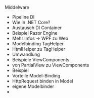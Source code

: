 Middelware
  - Pipeline
DI
  - Wie in .NET Core?
  - Austausch DI Container
  - Beispiel
Razor Engine
  - Mehr Infos -> WPF zu Web
  - Modelbinding
TagHelper
  - HtmlHelper zu TagHelper
  - Umwandlung
  - Beispiele
ViewComponents
  - von PartialView zu ViewComponents
  - Beispiel
  - Vorteile 
Model-Binding
  - HttpRequest binden in Model
  - eigene Modelbinder
  - 

  

